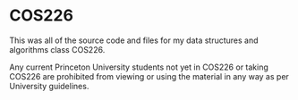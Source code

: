 # COS226
This was all of the source code and files for my data structures and algorithms class COS226.

Any current Princeton University students not yet in COS226 or taking COS226 are prohibited from viewing or using the material in any way as per University guidelines.